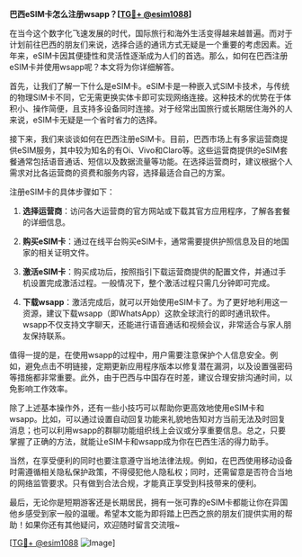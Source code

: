 **巴西eSIM卡怎么注册wsapp？[[TG💪+ @esim1088](https://t.me/s/esim1088)]**

在当今这个数字化飞速发展的时代，国际旅行和海外生活变得越来越普遍。而对于计划前往巴西的朋友们来说，选择合适的通讯方式无疑是一个重要的考虑因素。近年来，eSIM卡因其便捷性和灵活性逐渐成为人们的首选。那么，如何在巴西注册eSIM卡并使用wsapp呢？本文将为你详细解答。

首先，让我们了解一下什么是eSIM卡。eSIM卡是一种嵌入式SIM卡技术，与传统的物理SIM卡不同，它无需更换实体卡即可实现网络连接。这种技术的优势在于体积小、操作简便，且支持多设备同时连接。对于经常出国旅行或长期居住海外的人来说，eSIM卡无疑是一个省时省力的选择。

接下来，我们来谈谈如何在巴西注册eSIM卡。目前，巴西市场上有多家运营商提供eSIM服务，其中较为知名的有Oi、Vivo和Claro等。这些运营商提供的eSIM套餐通常包括语音通话、短信以及数据流量等功能。在选择运营商时，建议根据个人需求对比各运营商的资费和服务内容，选择最适合自己的方案。

注册eSIM卡的具体步骤如下：

1. **选择运营商**：访问各大运营商的官方网站或下载其官方应用程序，了解各套餐的详细信息。
   
2. **购买eSIM卡**：通过在线平台购买eSIM卡，通常需要提供护照信息及目的地国家的相关证明文件。
   
3. **激活eSIM卡**：购买成功后，按照指引下载运营商提供的配置文件，并通过手机设置完成激活过程。一般情况下，整个激活过程只需几分钟即可完成。

4. **下载wsapp**：激活完成后，就可以开始使用eSIM卡了。为了更好地利用这一资源，建议下载wsapp（即WhatsApp）这款全球流行的即时通讯软件。wsapp不仅支持文字聊天，还能进行语音通话和视频会议，非常适合与家人朋友保持联系。

值得一提的是，在使用wsapp的过程中，用户需要注意保护个人信息安全。例如，避免点击不明链接，定期更新应用程序版本以修复潜在漏洞，以及设置强密码等措施都非常重要。此外，由于巴西与中国存在时差，建议合理安排沟通时间，以免影响工作效率。

除了上述基本操作外，还有一些小技巧可以帮助你更高效地使用eSIM卡和wsapp。比如，可以通过设置自动回复功能来礼貌地告知对方当前无法及时回复消息；也可以利用wsapp的群聊功能组织线上会议或分享重要信息。总之，只要掌握了正确的方法，就能让eSIM卡和wsapp成为你在巴西生活的得力助手。

当然，在享受便利的同时也要注意遵守当地法律法规。例如，在巴西使用移动设备时需遵循相关隐私保护政策，不得侵犯他人隐私权；同时，还需留意是否符合当地的网络监管要求。只有做到合法合规，才能真正享受到科技带来的便利。

最后，无论你是短期游客还是长期居民，拥有一张可靠的eSIM卡都能让你在异国他乡感受到家一般的温暖。希望本文能为即将踏上巴西之旅的朋友们提供实用的帮助！如果你还有其他疑问，欢迎随时留言交流哦~

[[TG💪+ @esim1088](https://t.me/s/esim1088) ![Image](https://i.postimg.cc/4NQfJmqS/Snipaste-2025-05-13-00-14-12.png)]